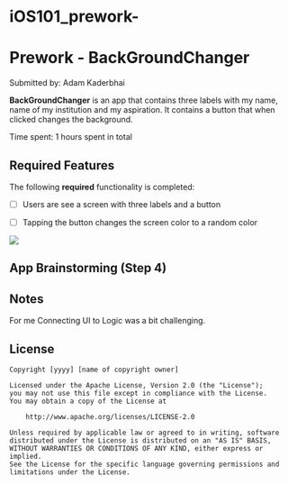 # iOS101_prework-

# Prework - **BackGroundChanger**

Submitted by: Adam Kaderbhai

**BackGroundChanger** is an app that contains three labels with my name, name of my institution and my aspiration. It contains a button that when clicked changes the background.

Time spent: 1 hours spent in total

## Required Features

The following **required** functionality is completed:

- [ ] Users are see a screen with three labels and a button
- [ ] Tapping the button changes the screen color to a random color
 

![](https://imgur.com/gallery/ios101-prework-te68Bq5.gif)

## App Brainstorming (Step 4)

## Notes

For me Connecting UI to Logic was a bit challenging.

## License

    Copyright [yyyy] [name of copyright owner]

    Licensed under the Apache License, Version 2.0 (the "License");
    you may not use this file except in compliance with the License.
    You may obtain a copy of the License at

        http://www.apache.org/licenses/LICENSE-2.0

    Unless required by applicable law or agreed to in writing, software
    distributed under the License is distributed on an "AS IS" BASIS,
    WITHOUT WARRANTIES OR CONDITIONS OF ANY KIND, either express or implied.
    See the License for the specific language governing permissions and
    limitations under the License.
